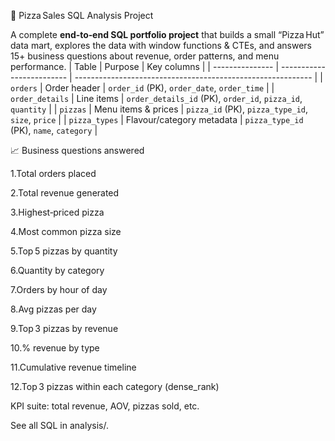 
🍕 Pizza Sales SQL Analysis Project

A complete **end‑to‑end SQL portfolio project** that builds a small “Pizza Hut” data mart, explores the data with window functions & CTEs, and answers 15+ business questions about revenue, order patterns, and menu performance.
| Table           | Purpose                   | Key columns                                                 |
| --------------- | ------------------------- | ----------------------------------------------------------- |
| `orders`        | Order header              | `order_id` (PK), `order_date`, `order_time`                 |
| `order_details` | Line items                | `order_details_id` (PK), `order_id`, `pizza_id`, `quantity` |
| `pizzas`        | Menu items & prices       | `pizza_id` (PK), `pizza_type_id`, `size`, `price`           |
| `pizza_types`   | Flavour/category metadata | `pizza_type_id` (PK), `name`, `category`                    |

📈 Business questions answered

1.Total orders placed

2.Total revenue generated

3.Highest‑priced pizza

4.Most common pizza size

5.Top 5 pizzas by quantity

6.Quantity by category

7.Orders by hour of day

8.Avg pizzas per day

9.Top 3 pizzas by revenue

10.% revenue by type

11.Cumulative revenue timeline

12.Top 3 pizzas within each category (dense_rank)

KPI suite: total revenue, AOV, pizzas sold, etc.

See all SQL in analysis/.
